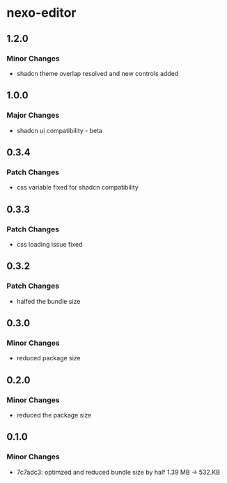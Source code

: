 # nexo-editor

## 1.2.0

### Minor Changes

- shadcn theme overlap resolved and new controls added

## 1.0.0

### Major Changes

- shadcn ui compatibility - beta

## 0.3.4

### Patch Changes

- css variable fixed for shadcn compatibility

## 0.3.3

### Patch Changes

- css loading issue fixed

## 0.3.2

### Patch Changes

- halfed the bundle size

## 0.3.0

### Minor Changes

- reduced package size

## 0.2.0

### Minor Changes

- reduced the package size

## 0.1.0

### Minor Changes

- 7c7adc3: optimzed and reduced bundle size by half 1.39 MB -> 532.KB

